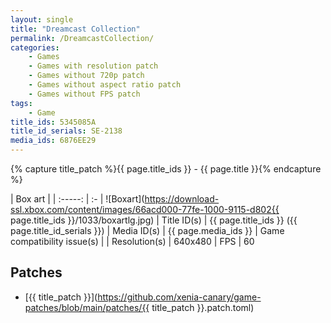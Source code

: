 ```yaml
---
layout: single
title: "Dreamcast Collection"
permalink: /DreamcastCollection/
categories:
    - Games
    - Games with resolution patch
    - Games without 720p patch
    - Games without aspect ratio patch
    - Games without FPS patch
tags:
    - Game
title_ids: 5345085A
title_id_serials: SE-2138
media_ids: 6876EE29
---
```

{% capture title_patch %}{{ page.title_ids }} - {{ page.title }}{% endcapture %}

| Box art                     |
| :-----:                     | :-
| ![Boxart](https://download-ssl.xbox.com/content/images/66acd000-77fe-1000-9115-d802{{ page.title_ids }}/1033/boxartlg.jpg)
| Title ID(s)                 | {{ page.title_ids }} ({{ page.title_id_serials }})
| Media ID(s)                 | {{ page.media_ids }}
| Game compatibility issue(s) | <!--[master](https://github.com/xenia-project/game-compatibility/issues/)-->
| Resolution(s)               | 640x480
| FPS                         | 60

## Patches
* [{{ title_patch }}](https://github.com/xenia-canary/game-patches/blob/main/patches/{{ title_patch }}.patch.toml)
